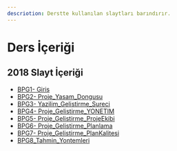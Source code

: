 ```yaml
---
descriotion: Derstte kullanılan slaytları barındırır.
---
```


# Ders İçeriği

## 2018 Slayt İçeriği

<!--Index-->

- [BPG1- Giris](./Ders%20%C4%B0%C3%A7eri%C4%9Fi/BPG1-%20Giris.pdf)
- [BPG2- Proje_Yasam_Dongusu](./Ders%20%C4%B0%C3%A7eri%C4%9Fi/BPG2-%20Proje_Yasam_Dongusu.pdf)
- [BPG3- Yazilim_Gelistirme_Sureci](./Ders%20%C4%B0%C3%A7eri%C4%9Fi/BPG3-%20Yazilim_Gelistirme_Sureci.pdf)
- [BPG4- Proje_Gelistirme_YONETIM](./Ders%20%C4%B0%C3%A7eri%C4%9Fi/BPG4-%20Proje_Gelistirme_YONETIM.pdf)
- [BPG5- Proje_Gelistirme_ProjeEkibi](./Ders%20%C4%B0%C3%A7eri%C4%9Fi/BPG5-%20Proje_Gelistirme_ProjeEkibi.pdf)
- [BPG6- Proje_Gelistirme_Planlama ](./Ders%20%C4%B0%C3%A7eri%C4%9Fi/BPG6-%20Proje_Gelistirme_Planlama%20.pdf)
- [BPG7- Proje_Gelistirme_PlanKalitesi](./Ders%20%C4%B0%C3%A7eri%C4%9Fi/BPG7-%20Proje_Gelistirme_PlanKalitesi.pdf)
- [BPG8_Tahmin_Yontemleri](./Ders%20%C4%B0%C3%A7eri%C4%9Fi/BPG8_Tahmin_Yontemleri.pdf)

<!--Index-->
